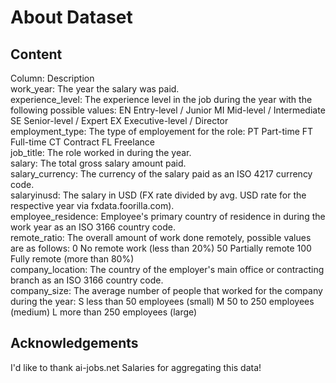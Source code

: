 <h1>About Dataset</h1>
<h2>Content</h2>
<p>Column:	Description<br>
work_year:	The year the salary was paid.<br>
experience_level:	The experience level in the job during the year with the following possible values: EN Entry-level / Junior MI Mid-level / Intermediate SE Senior-level / Expert EX Executive-level / Director<br>
employment_type:	The type of employement for the role: PT Part-time FT Full-time CT Contract FL Freelance<br>
job_title:	The role worked in during the year.<br>
salary:	The total gross salary amount paid.<br>
salary_currency:	The currency of the salary paid as an ISO 4217 currency code.<br>
salaryinusd:	The salary in USD (FX rate divided by avg. USD rate for the respective year via fxdata.foorilla.com).<br>
employee_residence:	Employee's primary country of residence in during the work year as an ISO 3166 country code.<br>
remote_ratio:	The overall amount of work done remotely, possible values are as follows: 0 No remote work (less than 20%) 50 Partially remote 100 Fully remote (more than 80%)<br>
company_location:	The country of the employer's main office or contracting branch as an ISO 3166 country code.<br>
company_size:	The average number of people that worked for the company during the year: S less than 50 employees (small) M 50 to 250 employees (medium) L more than 250 employees (large)<br>
</p>
<h2>Acknowledgements</h2>
<p>I'd like to thank ai-jobs.net Salaries for aggregating this data!</p>

